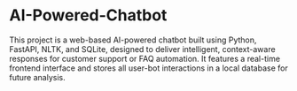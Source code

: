 # AI-Powered-Chatbot
This project is a web-based AI-powered chatbot built using Python, FastAPI, NLTK, and SQLite, designed to deliver intelligent, context-aware responses for customer support or FAQ automation. It features a real-time frontend interface and stores all user-bot interactions in a local database for future analysis.
